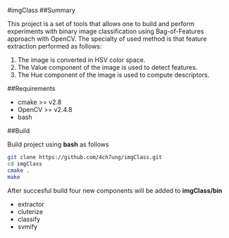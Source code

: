 #imgClass
##Summary

This project is a set of tools that allows one to build and perform experiments with binary image classification using Bag-of-Features approach with OpenCV. The specialty of used method is that feature extraction performed as follows:
1. The image is converted in HSV color space.
2. The Value component of the image is used to detect features.
3. The Hue component of the image is used to compute descriptors.

##Requirements

* cmake >= v2.8
* OpenCV >= v2.4.8
* bash

##Build

Build project using **bash** as follows
```Bash
git clone https://github.com/4ch7ung/imgClass.git
cd imgClass
cmake .
make
```

After succesful build four new components will be added to **imgClass/bin**
* extractor
* cluterize
* classify
* svmify
